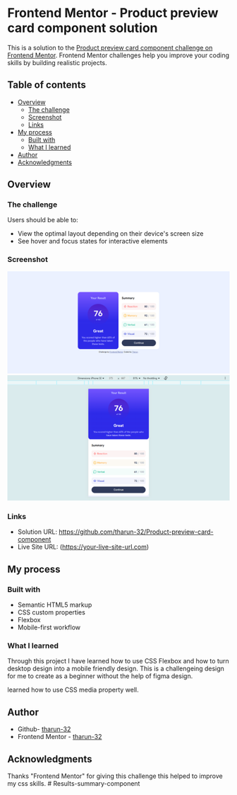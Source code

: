 # Frontend Mentor - Product preview card component solution

This is a solution to the [Product preview card component challenge on Frontend Mentor](https://www.frontendmentor.io/challenges/product-preview-card-component-GO7UmttRfa). Frontend Mentor challenges help you improve your coding skills by building realistic projects. 

## Table of contents

- [Overview](#overview)
  - [The challenge](#the-challenge)
  - [Screenshot](#screenshot)
  - [Links](#links)
- [My process](#my-process)
  - [Built with](#built-with)
  - [What I learned](#what-i-learned)
- [Author](#author)
- [Acknowledgments](#acknowledgments)
## Overview

### The challenge

Users should be able to:

- View the optimal layout depending on their device's screen size
- See hover and focus states for interactive elements

### Screenshot
![desktop view](design/desktop-view.png)
![mobile view](design/mobile-view.png)

### Links

- Solution URL: https://github.com/tharun-32/Product-preview-card-component
- Live Site URL: (https://your-live-site-url.com)

## My process

### Built with

- Semantic HTML5 markup
- CSS custom properties
- Flexbox
- Mobile-first workflow

### What I learned

Through this project I have learned how to use CSS Flexbox and how to turn desktop design into a mobile friendly design. This is a challengeing
design for me to create as a beginner without the help of figma design.

learned how to use CSS media property well. 

## Author

- Github- [tharun-32](https://github.com/tharun-32)
- Frontend Mentor - [tharun-32](https://www.frontendmentor.io/profile/tharun-32)

## Acknowledgments

Thanks "Frontend Mentor" for giving this challenge this helped to improve my css skills.
#   R e s u l t s - s u m m a r y - c o m p o n e n t 
 
 
